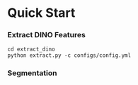 # Quick Start

### Extract DINO Features
```
cd extract_dino
python extract.py -c configs/config.yml
```

### Segmentation
```

```
